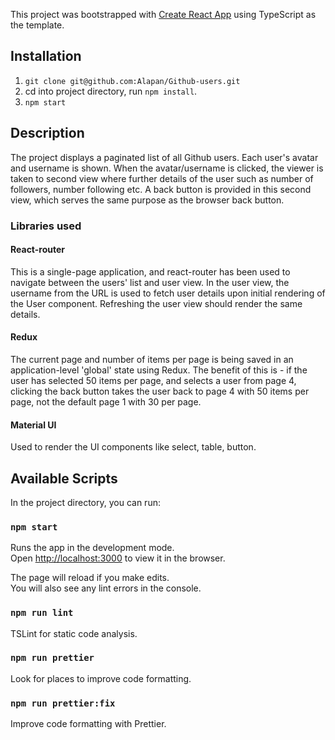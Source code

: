 This project was bootstrapped with [Create React App](https://github.com/facebook/create-react-app) using TypeScript as the template.

## Installation

1) `git clone git@github.com:Alapan/Github-users.git`
2) cd into project directory, run `npm install`.
3) `npm start`

## Description

The project displays a paginated list of all Github users. Each user's avatar and username is shown. When the avatar/username is clicked, the viewer is taken to second view where further details of the user such as number of followers, number following etc. A back button is provided in this second view, which serves the same purpose as the browser back button.

### Libraries used

#### React-router

This is a single-page application, and react-router has been used to navigate between the users' list and user view. In the user view, the username from the URL is used to fetch user details upon initial rendering of the User component. Refreshing the user view should render the same details.

#### Redux

The current page and number of items per page is being saved in an application-level 'global' state using Redux. The benefit of this is - if the user has selected 50 items per page, and selects a user from page 4, clicking the back button takes the user back to page 4 with 50 items per page, not the default page 1 with 30 per page.

#### Material UI

Used to render the UI components like select, table, button.

## Available Scripts

In the project directory, you can run:

### `npm start`

Runs the app in the development mode.<br />
Open [http://localhost:3000](http://localhost:3000) to view it in the browser.

The page will reload if you make edits.<br />
You will also see any lint errors in the console.

### `npm run lint`

TSLint for static code analysis.

### `npm run prettier`

Look for places to improve code formatting.

### `npm run prettier:fix`

Improve code formatting with Prettier.
